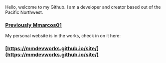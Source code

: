 Hello, welcome to my Github. I am a developer and creator based out of the Pacific Northwest.
### <ins>[Previously Mmarcos01](https://github.com/Mmarcos01?tab=repositories)</ins>

My personal website is in the works, check in on it here:
### <ins>[https://mmdevworks.github.io/site/](https://mmdevworks.github.io/site/)</ins>
